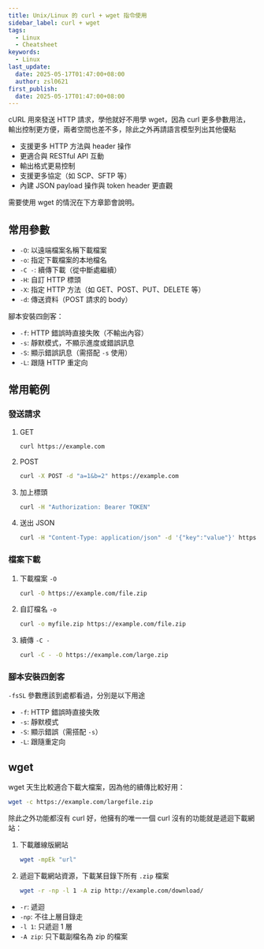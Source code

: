 ```yaml
---
title: Unix/Linux 的 curl + wget 指令使用
sidebar_label: curl + wget
tags:
  - Linux
  - Cheatsheet
keywords:
  - Linux
last_update:
  date: 2025-05-17T01:47:00+08:00
  author: zsl0621
first_publish:
  date: 2025-05-17T01:47:00+08:00
---
```


cURL 用來發送 HTTP 請求，學他就好不用學 wget，因為 curl 更多參數用法，輸出控制更方便，兩者空間也差不多，除此之外再請語言模型列出其他優點

- 支援更多 HTTP 方法與 header 操作
- 更適合與 RESTful API 互動
- 輸出格式更易控制
- 支援更多協定（如 SCP、SFTP 等）
- 內建 JSON payload 操作與 token header 更直觀

需要使用 wget 的情況在下方章節會說明。

## 常用參數

- `-O`: 以遠端檔案名稱下載檔案
- `-o`: 指定下載檔案的本地檔名
- `-C -`: 續傳下載（從中斷處繼續）
- `-H`: 自訂 HTTP 標頭
- `-X`: 指定 HTTP 方法（如 GET、POST、PUT、DELETE 等）
- `-d`: 傳送資料（POST 請求的 body）

腳本安裝四劍客：

- `-f`: HTTP 錯誤時直接失敗（不輸出內容）
- `-s`: 靜默模式，不顯示進度或錯誤訊息
- `-S`: 顯示錯誤訊息（需搭配 `-s` 使用）
- `-L`: 跟隨 HTTP 重定向

## 常用範例

### 發送請求

1. GET

    ```bash
    curl https://example.com
    ```

2. POST

    ```bash
    curl -X POST -d "a=1&b=2" https://example.com
    ```

3. 加上標頭

    ```bash
    curl -H "Authorization: Bearer TOKEN"
    ```

4. 送出 JSON

    ```bash
    curl -H "Content-Type: application/json" -d '{"key":"value"}' https://api.example.com
    ```

### 檔案下載

1. 下載檔案 `-O`

    ```bash
    curl -O https://example.com/file.zip
    ```

2. 自訂檔名 `-o`

    ```bash
    curl -o myfile.zip https://example.com/file.zip
    ```

3. 續傳 `-C -`

    ```bash
    curl -C - -O https://example.com/large.zip
    ```

### 腳本安裝四劍客

`-fsSL` 參數應該到處都看過，分別是以下用途

- `-f`: HTTP 錯誤時直接失敗  
- `-s`: 靜默模式  
- `-S`: 顯示錯誤（需搭配 `-s`）
- `-L`: 跟隨重定向

## wget

wget 天生比較適合下載大檔案，因為他的續傳比較好用：

```sh
wget -c https://example.com/largefile.zip
```

除此之外功能都沒有 curl 好，他擁有的唯一一個 curl 沒有的功能就是遞迴下載網站：

1. 下載離線版網站

    ```sh
    wget -mpEk "url"
    ```

2. 遞迴下載網站資源，下載某目錄下所有 `.zip` 檔案

    ```sh
    wget -r -np -l 1 -A zip http://example.com/download/
    ```

- `-r`: 遞迴
- `-np`: 不往上層目錄走
- `-l 1`: 只遞迴 1 層
- `-A zip`: 只下載副檔名為 zip 的檔案

